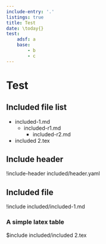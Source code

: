 ```yaml
---
include-entry: '.'
listings: true
title: Test
date: \today{}
test:
	adsf: a
	base:
		- b
		- c
---
```


# Test

## Included file list

* included-1.md
	* included-r1.md
		* included-r2.md
* included 2.tex

## Include header

!include-header included/header.yaml

## Included file

!include included/included-1.md

### A simple latex table

$include included/included 2.tex

